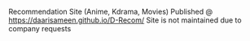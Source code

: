 Recommendation Site (Anime, Kdrama, Movies)
Published @ https://daarisameen.github.io/D-Recom/
Site is not maintained due to company requests
